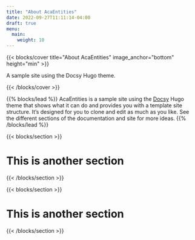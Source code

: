```yaml
---
title: "About AcaEntities"
date: 2022-09-27T11:11:14-04:00
draft: true
menu:
  main:
    weight: 10
---
```


{{< blocks/cover title="About AcaEntities" image_anchor="bottom" height="min" >}}

<p class="lead mt-5">A sample site using the Docsy Hugo theme.
</p>

{{< /blocks/cover >}}

{{% blocks/lead %}}
AcaEntities is a sample site using the <a href="https://github.com/google/docsy">Docsy</a> Hugo theme that shows what it can do and provides you with a template site structure. It’s designed for you to clone and edit as much as you like. See the different sections of the documentation and site for more ideas.
{{% /blocks/lead %}}


{{< blocks/section >}}
<div class="col-12">
<h1 class="text-center">This is another section</h1>
</div>

{{< /blocks/section >}}



{{< blocks/section >}}

<div class="col-12">
<h1 class="text-center">This is another section</h1>
</div>

{{< /blocks/section >}}